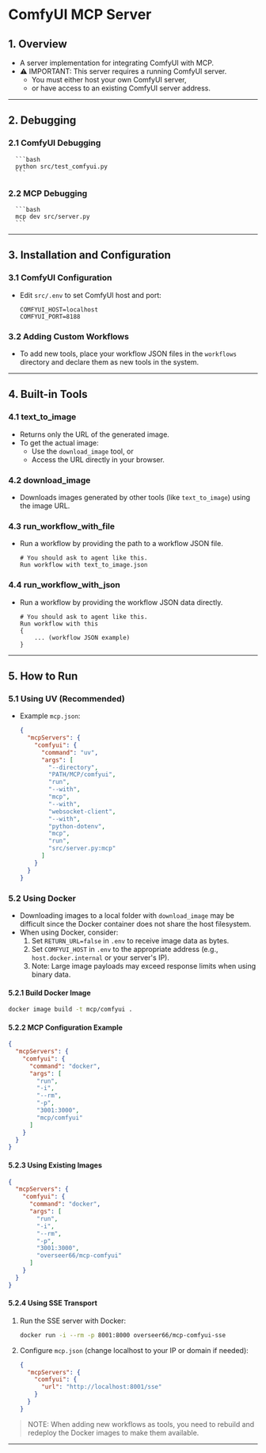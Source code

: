 # ComfyUI MCP Server

## 1. Overview

- A server implementation for integrating ComfyUI with MCP.
- ⚠️ IMPORTANT: This server requires a running ComfyUI server.
    - You must either host your own ComfyUI server,
    - or have access to an existing ComfyUI server address.

---

## 2. Debugging

  ### 2.1 ComfyUI Debugging

      ```bash
      python src/test_comfyui.py
      ```

  ### 2.2 MCP Debugging

      ```bash
      mcp dev src/server.py
      ```

---

## 3. Installation and Configuration

  ### 3.1 ComfyUI Configuration

  - Edit `src/.env` to set ComfyUI host and port:

      ```env
      COMFYUI_HOST=localhost
      COMFYUI_PORT=8188
      ```

  ### 3.2 Adding Custom Workflows

  - To add new tools, place your workflow JSON files in the `workflows` directory and declare them as new tools in the system.

---

## 4. Built-in Tools

  ### 4.1 text_to_image

  - Returns only the URL of the generated image.
  - To get the actual image:
      - Use the `download_image` tool, or
      - Access the URL directly in your browser.

  ### 4.2 download_image

  - Downloads images generated by other tools (like `text_to_image`) using the image URL.

  ### 4.3 run_workflow_with_file

  - Run a workflow by providing the path to a workflow JSON file.

      ```
      # You should ask to agent like this.
      Run workflow with text_to_image.json
      ```

  ### 4.4 run_workflow_with_json

  - Run a workflow by providing the workflow JSON data directly.

      ```
      # You should ask to agent like this.
      Run workflow with this 
      {
          ... (workflow JSON example)
      }
      ```

---

## 5. How to Run

  ### 5.1 Using UV (Recommended)

  - Example `mcp.json`:

      ```json
      {
        "mcpServers": {
          "comfyui": {
            "command": "uv",
            "args": [
              "--directory",
              "PATH/MCP/comfyui",
              "run",
              "--with",
              "mcp",
              "--with",
              "websocket-client",
              "--with",
              "python-dotenv",
              "mcp",
              "run",
              "src/server.py:mcp"
            ]
          }
        }
      }
      ```

  ### 5.2 Using Docker

  - Downloading images to a local folder with `download_image` may be difficult since the Docker container does not share the host filesystem.
  - When using Docker, consider:
      1. Set `RETURN_URL=false` in `.env` to receive image data as bytes.
      2. Set `COMFYUI_HOST` in `.env` to the appropriate address (e.g., `host.docker.internal` or your server's IP).
      3. Note: Large image payloads may exceed response limits when using binary data.

  #### 5.2.1 Build Docker Image

  ```bash
  docker image build -t mcp/comfyui .
  ```

  #### 5.2.2 MCP Configuration Example

  ```json
  {
    "mcpServers": {
      "comfyui": {
        "command": "docker",
        "args": [
          "run",
          "-i",
          "--rm",
          "-p",
          "3001:3000",
          "mcp/comfyui"
        ]
      }
    }
  }
  ```

  #### 5.2.3 Using Existing Images

  ```json
  {
    "mcpServers": {
      "comfyui": {
        "command": "docker",
        "args": [
          "run",
          "-i",
          "--rm",
          "-p",
          "3001:3000",
          "overseer66/mcp-comfyui"
        ]
      }
    }
  }
  ```

  #### 5.2.4 Using SSE Transport

  1. Run the SSE server with Docker:

      ```bash
      docker run -i --rm -p 8001:8000 overseer66/mcp-comfyui-sse
      ```

  2. Configure `mcp.json` (change localhost to your IP or domain if needed):

      ```json
      {
        "mcpServers": {
          "comfyui": {
            "url": "http://localhost:8001/sse" 
          }
        }
      }
      ```

  > NOTE: When adding new workflows as tools, you need to rebuild and redeploy the Docker images to make them available.

---

